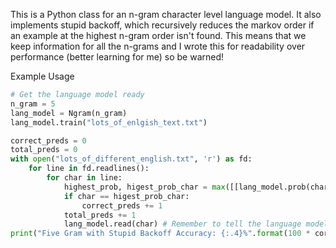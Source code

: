 This is a Python class for an n-gram character level language model. It also implements stupid backoff, which recursively reduces the markov order if an example at the highest n-gram order isn't found. This means that we keep information for all the n-grams and I wrote this for readability over performance (better learning for me) so be warned!

Example Usage

```python
# Get the language model ready
n_gram = 5
lang_model = Ngram(n_gram)
lang_model.train("lots_of_enlgish_text.txt")

correct_preds = 0
total_preds = 0
with open("lots_of_different_english.txt", 'r') as fd:
    for line in fd.readlines():
        for char in line:
            highest_prob, higest_prob_char = max([[lang_model.prob(char), char] for char in string.printable])
            if char == higest_prob_char:
                correct_preds += 1
            total_preds += 1
            lang_model.read(char) # Remember to tell the language model what you just saw
print("Five Gram with Stupid Backoff Accuracy: {:.4}%".format(100 * correct_preds/total_preds))
```
